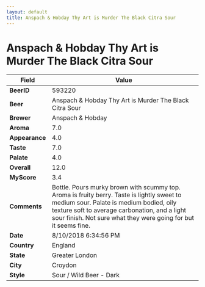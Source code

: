```yaml
---
layout: default
title: Anspach & Hobday Thy Art is Murder The Black Citra Sour
---
```


# Anspach & Hobday Thy Art is Murder The Black Citra Sour

| Field         | Value     |
|---------------|-----------|
| **BeerID** | 593220 |
| **Beer** | Anspach & Hobday Thy Art is Murder The Black Citra Sour |
| **Brewer** | Anspach & Hobday |
| **Aroma** | 7.0 |
| **Appearance** | 4.0 |
| **Taste** | 7.0 |
| **Palate** | 4.0 |
| **Overall** | 12.0 |
| **MyScore** | 3.4 |
| **Comments** | Bottle. Pours murky brown with scummy top. Aroma is fruity berry. Taste is lightly sweet to medium sour. Palate is medium bodied, oily texture soft to average carbonation, and a light sour finish. Not sure what they were going for but it seems fine. |
| **Date** | 8/10/2018 6:34:56 PM |
| **Country** | England |
| **State** | Greater London |
| **City** | Croydon |
| **Style** | Sour / Wild Beer - Dark |

